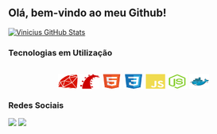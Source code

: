 ## Olá, bem-vindo ao meu Github!
[![Vinicius GitHub Stats](https://github-readme-stats.vercel.app/api?username=vinnycrazzy&show_icons=true&theme=dracula&include_all_commits=true&count_private=true&hide=stars)](https://github.com/vinnycrazzy)

### Tecnologias em Utilização 
<div style="display: inline_block; text-align: center;"><br>
 <img align="center" alt="Ruby" height="30" width="40" src="https://raw.githubusercontent.com/devicons/devicon/master/icons/ruby/ruby-plain.svg">
 <img align="center" alt="Ruby on Rails" height="30" width="40" src="https://github.com/devicons/devicon/blob/master/icons/rails/rails-plain.svg">
 <img align="center" alt="HTML" height="30" width="40" src="https://raw.githubusercontent.com/devicons/devicon/master/icons/html5/html5-original.svg">
 <img align="center" alt="CSS" height="30" width="40" src="https://raw.githubusercontent.com/devicons/devicon/master/icons/css3/css3-original.svg">
 <img align="center" alt="Javascript" height="30" width="40" src="https://raw.githubusercontent.com/devicons/devicon/master/icons/javascript/javascript-plain.svg">
 <img align="center" alt="NodeJS" height="30" width="40" src="https://raw.githubusercontent.com/devicons/devicon/master/icons/nodejs/nodejs-original.svg">
 <img align="center" alt="Docker" height="30" width="40" src="https://raw.githubusercontent.com/devicons/devicon/master/icons/docker/docker-original.svg">
</div>

### Redes Sociais
<div> 
 <a href="https://instagram.com/vinnyvieira42" target="_blank"><img src="https://img.shields.io/badge/-Instagram-%23E4405F?style=for-the-badge&logo=instagram&logoColor=white" target="_blank"></a>
 <a href = "mailto:vinnycrazzy@gmail.com"><img src="https://img.shields.io/badge/-mail-%23333?style=for-the-badge&logo=gmail&logoColor=white" target="_blank"></a>
</div>
